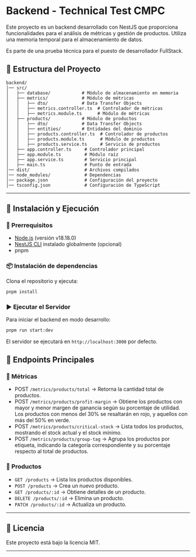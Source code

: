 # Backend - Technical Test CMPC

Este proyecto es un backend desarrollado con NestJS que proporciona funcionalidades para el análisis de métricas y gestión de productos. Utiliza una memoria temporal para el almacenamiento de datos.

Es parte de una prueba técnica para el puesto de desarrollador FullStack.

## 📂 Estructura del Proyecto

```
backend/
│── src/
│   ├── database/            # Módulo de almacenamiento en memoria
│   ├── metrics/             # Módulo de métricas
│   │   ├── dto/             # Data Transfer Objects
│   │   ├── metrics.controller.ts  # Controlador de métricas
│   │   ├── metrics.module.ts      # Módulo de métricas
│   ├── products/            # Módulo de productos
│   │   ├── dto/             # Data Transfer Objects
│   │   ├── entities/        # Entidades del dominio
│   │   ├── products.controller.ts  # Controlador de productos
│   │   ├── products.module.ts      # Módulo de productos
│   │   ├── products.service.ts     # Servicio de productos
│   ├── app.controller.ts     # Controlador principal
│   ├── app.module.ts         # Módulo raíz
│   ├── app.service.ts        # Servicio principal
│   ├── main.ts               # Punto de entrada
│── dist/                     # Archivos compilados
│── node_modules/             # Dependencias
│── package.json              # Configuración del proyecto
│── tsconfig.json             # Configuración de TypeScript
```

---

## 🚀 Instalación y Ejecución

### 🔧 Prerrequisitos

- [Node.js](https://nodejs.org/) (versión v18.18.0)
- [NestJS CLI](https://docs.nestjs.com/) instalado globalmente (opcional)
- pnpm

### 📦 Instalación de dependencias

Clona el repositorio y ejecuta:

```bash
pnpm install
```

### ▶️ Ejecutar el Servidor

Para iniciar el backend en modo desarrollo:

```bash
pnpm run start:dev
```

El servidor se ejecutará en `http://localhost:3000` por defecto.


## 📡 Endpoints Principales

### 🔹 Métricas
- POST `/metrics/products/total` → Retorna la cantidad total de productos.
- POST `/metrics/products/profit-margin` → Obtiene los productos con mayor y menor margen de ganancia según su porcentaje de utilidad. Los productos con menos del 30% se resaltarán en rojo, y aquellos con más del 50% en verde.
- POST `/metrics/products/critical-stock` → Lista todos los productos, mostrando el stock actual y el stock mínimo.
- POST `/metrics/products/group-tag` → Agrupa los productos por etiqueta, indicando la categoría correspondiente y su porcentaje respecto al total de productos.

### 🔹 Productos
- `GET /products` → Lista los productos disponibles.
- `POST /products` → Crea un nuevo producto.
- `GET /products/:id` → Obtiene detalles de un producto.
- `DELETE /products/:id` → Elimina un producto.
- `PATCH /products/:id` → Actualiza un producto.

---

## 📜 Licencia
Este proyecto está bajo la licencia MIT.

---
